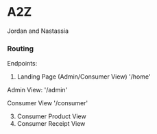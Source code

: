 # A2Z
Jordan and Nastassia

### Routing
Endpoints:
1. Landing Page (Admin/Consumer View)
      '/home'

Admin View:
      '/admin'

Consumer View
      '/consumer'

3. Consumer Product View
4. Consumer Receipt View
